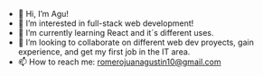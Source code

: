 - 👋 Hi, I’m Agu!
- 👀 I’m interested in full-stack web development!
- 🌱 I’m currently learning React and it´s different uses.
- 💞️ I’m looking to collaborate on different web dev proyects, gain experience, and get my first job in the IT area.
- 📫 How to reach me: romerojuanagustin10@gmail.com

<!---
Jagurom/Jagurom is a ✨ special ✨ repository because its `README.md` (this file) appears on your GitHub profile.
You can click the Preview link to take a look at your changes.
--->
